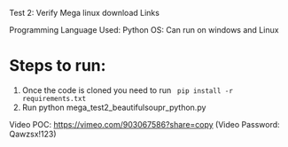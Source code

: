 Test 2: Verify Mega linux download Links

Programming Language Used: Python
OS: Can run on windows and Linux


# Steps to run:

1. Once the code is cloned you need to run ``` pip install -r requirements.txt```
2. Run python mega_test2_beautifulsoupr_python.py


Video POC: https://vimeo.com/903067586?share=copy (Video Password: Qawzsx!123)
